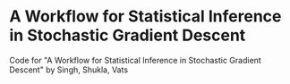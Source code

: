 # A Workflow for Statistical Inference in Stochastic Gradient Descent

Code for "A Workflow for Statistical Inference in Stochastic Gradient Descent" by Singh, Shukla, Vats
